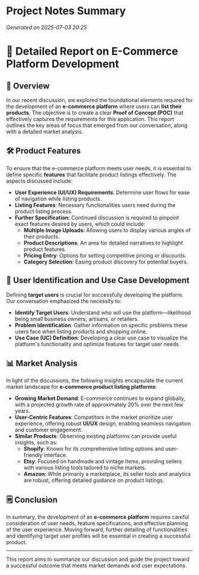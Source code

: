# Project Notes Summary

*Generated on 2025-07-03 20:25*

# 📄 **Detailed Report on E-Commerce Platform Development**

## 🎯 **Overview**
In our recent discussion, we explored the foundational elements required for the development of an **e-commerce platform** where users can **list their products**. The objective is to create a clear **Proof of Concept (POC)** that effectively captures the requirements for this application. This report outlines the key areas of focus that emerged from our conversation, along with a detailed market analysis.

## 🛠️ **Product Features**
To ensure that the e-commerce platform meets user needs, it is essential to define specific **features** that facilitate product listings effectively. The aspects discussed include:

- **User Experience (UI/UX) Requirements**: Determine user flows for ease of navigation while listing products.
- **Listing Features**: Necessary functionalities users need during the product listing process.
- **Further Specification**: Continued discussion is required to pinpoint exact features desired by users, which could include:
  - **Multiple Image Uploads**: Allowing users to display various angles of their products.
  - **Product Descriptions**: An area for detailed narratives to highlight product features.
  - **Pricing Entry**: Options for setting competitive pricing or discounts.
  - **Category Selection**: Easing product discovery for potential buyers.

## 🎯 **User Identification and Use Case Development**
Defining **target users** is crucial for successfully developing the platform. Our conversation emphasized the necessity to:

- **Identify Target Users**: Understand who will use the platform—likelihood being small business owners, artisans, or retailers.
- **Problem Identification**: Gather information on specific problems these users face when listing products and shopping online.
- **Use Case (UC) Definition**: Developing a clear use case to visualize the platform's functionality and optimize features for target user needs.

## 📊 **Market Analysis**
In light of the discussions, the following insights encapsulate the current market landscape for **e-commerce product listing platforms**:

- **Growing Market Demand**: E-commerce continues to expand globally, with a projected growth rate of approximately 20% over the next few years.
- **User-Centric Features**: Competitors in the market prioritize user experience, offering robust **UI/UX** design, enabling seamless navigation and customer engagement.
- **Similar Products**: Observing existing platforms can provide useful insights, such as:
  - **Shopify**: Known for its comprehensive listing options and user-friendly interface.
  - **Etsy**: Focused on handmade and vintage items, providing sellers with various listing tools tailored to niche markets.
  - **Amazon**: While primarily a marketplace, its seller tools and analytics are robust, offering detailed guidance on product listings.

## 🗒️ **Conclusion**
In summary, the development of an **e-commerce platform** requires careful consideration of user needs, feature specifications, and effective planning of the user experience. Moving forward, further detailing of functionalities and identifying target user profiles will be essential in creating a successful product.

---

This report aims to summarize our discussion and guide the project toward a successful outcome that meets market demands and user expectations.